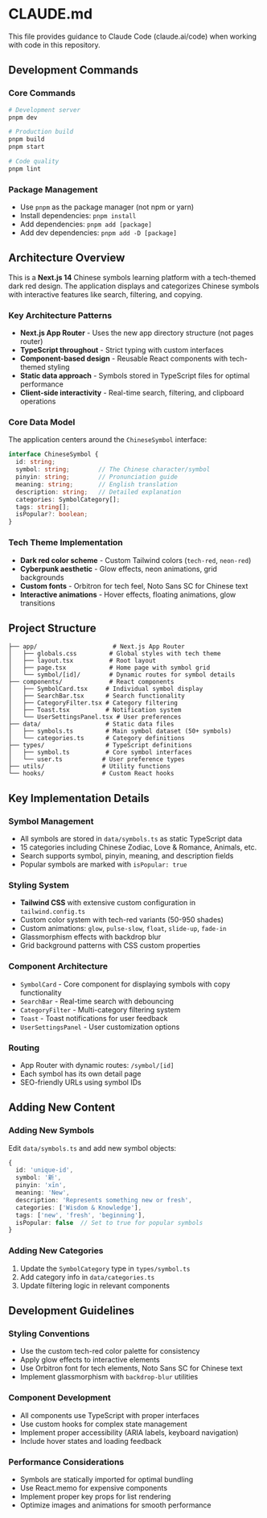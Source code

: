 # CLAUDE.md

This file provides guidance to Claude Code (claude.ai/code) when working with code in this repository.

## Development Commands

### Core Commands
```bash
# Development server
pnpm dev

# Production build
pnpm build
pnpm start

# Code quality
pnpm lint
```

### Package Management
- Use `pnpm` as the package manager (not npm or yarn)
- Install dependencies: `pnpm install`
- Add dependencies: `pnpm add [package]`
- Add dev dependencies: `pnpm add -D [package]`

## Architecture Overview

This is a **Next.js 14** Chinese symbols learning platform with a tech-themed dark red design. The application displays and categorizes Chinese symbols with interactive features like search, filtering, and copying.

### Key Architecture Patterns

- **Next.js App Router** - Uses the new app directory structure (not pages router)
- **TypeScript throughout** - Strict typing with custom interfaces
- **Component-based design** - Reusable React components with tech-themed styling
- **Static data approach** - Symbols stored in TypeScript files for optimal performance
- **Client-side interactivity** - Real-time search, filtering, and clipboard operations

### Core Data Model

The application centers around the `ChineseSymbol` interface:
```typescript
interface ChineseSymbol {
  id: string;
  symbol: string;        // The Chinese character/symbol
  pinyin: string;        // Pronunciation guide
  meaning: string;       // English translation
  description: string;   // Detailed explanation
  categories: SymbolCategory[];
  tags: string[];
  isPopular?: boolean;
}
```

### Tech Theme Implementation

- **Dark red color scheme** - Custom Tailwind colors (`tech-red`, `neon-red`)
- **Cyberpunk aesthetic** - Glow effects, neon animations, grid backgrounds
- **Custom fonts** - Orbitron for tech feel, Noto Sans SC for Chinese text
- **Interactive animations** - Hover effects, floating animations, glow transitions

## Project Structure

```
├── app/                     # Next.js App Router
│   ├── globals.css         # Global styles with tech theme
│   ├── layout.tsx          # Root layout
│   ├── page.tsx            # Home page with symbol grid
│   └── symbol/[id]/        # Dynamic routes for symbol details
├── components/             # React components
│   ├── SymbolCard.tsx     # Individual symbol display
│   ├── SearchBar.tsx      # Search functionality
│   ├── CategoryFilter.tsx # Category filtering
│   ├── Toast.tsx          # Notification system
│   └── UserSettingsPanel.tsx # User preferences
├── data/                  # Static data files
│   ├── symbols.ts         # Main symbol dataset (50+ symbols)
│   └── categories.ts      # Category definitions
├── types/                 # TypeScript definitions
│   ├── symbol.ts          # Core symbol interfaces
│   └── user.ts           # User preference types
├── utils/                # Utility functions
└── hooks/                # Custom React hooks
```

## Key Implementation Details

### Symbol Management
- All symbols are stored in `data/symbols.ts` as static TypeScript data
- 15 categories including Chinese Zodiac, Love & Romance, Animals, etc.
- Search supports symbol, pinyin, meaning, and description fields
- Popular symbols are marked with `isPopular: true`

### Styling System
- **Tailwind CSS** with extensive custom configuration in `tailwind.config.ts`
- Custom color system with tech-red variants (50-950 shades)
- Custom animations: `glow`, `pulse-slow`, `float`, `slide-up`, `fade-in`
- Glassmorphism effects with backdrop blur
- Grid background patterns with CSS custom properties

### Component Architecture
- `SymbolCard` - Core component for displaying symbols with copy functionality
- `SearchBar` - Real-time search with debouncing
- `CategoryFilter` - Multi-category filtering system
- `Toast` - Toast notifications for user feedback
- `UserSettingsPanel` - User customization options

### Routing
- App Router with dynamic routes: `/symbol/[id]`
- Each symbol has its own detail page
- SEO-friendly URLs using symbol IDs

## Adding New Content

### Adding New Symbols
Edit `data/symbols.ts` and add new symbol objects:
```typescript
{
  id: 'unique-id',
  symbol: '新',
  pinyin: 'xīn',
  meaning: 'New',
  description: 'Represents something new or fresh',
  categories: ['Wisdom & Knowledge'],
  tags: ['new', 'fresh', 'beginning'],
  isPopular: false  // Set to true for popular symbols
}
```

### Adding New Categories
1. Update the `SymbolCategory` type in `types/symbol.ts`
2. Add category info in `data/categories.ts`
3. Update filtering logic in relevant components

## Development Guidelines

### Styling Conventions
- Use the custom tech-red color palette for consistency
- Apply glow effects to interactive elements
- Use Orbitron font for tech elements, Noto Sans SC for Chinese text
- Implement glassmorphism with `backdrop-blur` utilities

### Component Development
- All components use TypeScript with proper interfaces
- Use custom hooks for complex state management
- Implement proper accessibility (ARIA labels, keyboard navigation)
- Include hover states and loading feedback

### Performance Considerations
- Symbols are statically imported for optimal bundling
- Use React.memo for expensive components
- Implement proper key props for list rendering
- Optimize images and animations for smooth performance